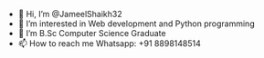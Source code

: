 - 👋 Hi, I’m @JameelShaikh32
- 👀 I’m interested in Web development and Python programming
- 🌱 I’m B.Sc Computer Science Graduate
- 📫 How to reach me Whatsapp: +91 8898148514

<!---
JameelShaikh32/JameelShaikh32 is a ✨ special ✨ repository because its `README.md` (this file) appears on your GitHub profile.
You can click the Preview link to take a look at your changes.
--->
